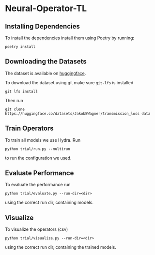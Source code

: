 # Neural-Operator-TL

## Installing Dependencies

To install the dependencies install them using Poetry by running:
```shell
poetry install
```

## Downloading the Datasets

The dataset is available on [huggingface](https://huggingface.co/datasets/JakobEWagner/transmission_loss).

To download the dataset using git make sure `git-lfs` is installed
```shell
git lfs install
```
Then run
```shell
git clone https://huggingface.co/datasets/JakobEWagner/transmission_loss data
```

## Train Operators

To train all models we use Hydra.
Run
```shell
python trial/run.py --multirun
```
to run the configuration we used.

## Evaluate Performance

To evaluate the performance run
```shell
python trial/evaluate.py --run-dir=<dir>
```
using the correct run dir, containing models.

## Visualize
To visualize the operators (csv)
```shell
python trial/visualize.py --run-dir=<dir>
```
using the correct run dir, containing the trained models.
